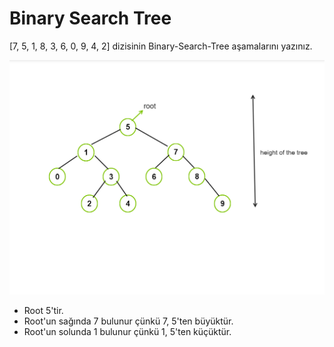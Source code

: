 # Binary Search Tree
[7, 5, 1, 8, 3, 6, 0, 9, 4, 2] dizisinin Binary-Search-Tree aşamalarını yazınız.

![Alt text](<Screenshot 2023-08-20 164925.png>)

* Root 5'tir.
* Root'un sağında 7 bulunur çünkü 7, 5'ten büyüktür.
* Root'un solunda 1 bulunur çünkü 1, 5'ten küçüktür.
